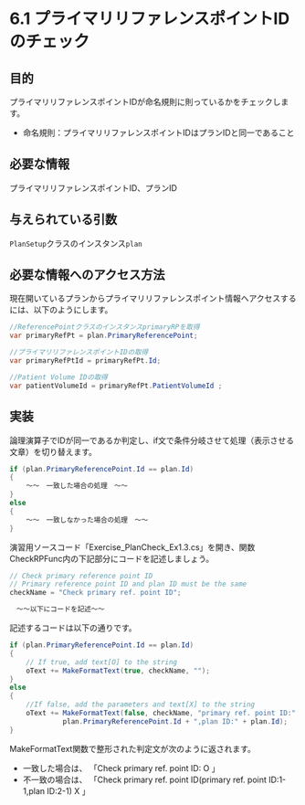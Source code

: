 # 6.1 プライマリリファレンスポイントIDのチェック

## 目的

プライマリリファレンスポイントIDが命名規則に則っているかをチェックします。  

- 命名規則：プライマリリファレンスポイントIDはプランIDと同一であること

## 必要な情報

プライマリリファレンスポイントID、プランID

## 与えられている引数

`PlanSetup`クラスのインスタンス`plan`

## 必要な情報へのアクセス方法

現在開いているプランからプライマリリファレンスポイント情報へアクセスするには、以下のようにします。

```csharp
//ReferencePointクラスのインスタンスprimaryRPを取得
var primaryRefPt = plan.PrimaryReferencePoint;

//プライマリリファレンスポイントIDの取得
var primaryRefPtId = primaryRefPt.Id;

//Patient Volume IDの取得
var patientVolumeId = primaryRefPt.PatientVolumeId ;
```

## 実装

論理演算子でIDが同一であるか判定し、if文で条件分岐させて処理（表示させる文章）を切り替えます。  

```csharp
if (plan.PrimaryReferencePoint.Id == plan.Id)
{
    ～～　一致した場合の処理　～～
}
else
{
    ～～　一致しなかった場合の処理　～～
}
```

演習用ソースコード「Exercise_PlanCheck_Ex1.3.cs」を開き、関数CheckRPFunc内の下記部分にコードを記述しましょう。

```csharp
// Check primary reference point ID
// Primary reference point ID and plan ID must be the same
checkName = "Check primary ref. point ID";

　～～以下にコードを記述～～
```

記述するコードは以下の通りです。  

```csharp
if (plan.PrimaryReferencePoint.Id == plan.Id)
{
    // If true, add text[O] to the string 
    oText += MakeFormatText(true, checkName, "");
}
else
{
    //If false, add the parameters and text[X] to the string 
    oText += MakeFormatText(false, checkName, "primary ref. point ID:" +
             plan.PrimaryReferencePoint.Id + ",plan ID:" + plan.Id);
}
```

MakeFormatText関数で整形された判定文が次のように返されます。  

- 一致した場合は、    「Check primary ref. point ID: O 」  
- 不一致の場合は、    「Check primary ref. point ID(primary ref. point ID:1-1,plan ID:2-1) X 」  
